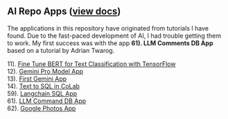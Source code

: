 


## AI Repo Apps ([view docs](https://robinmattern.github.io/AIApps_prod-master/#/))
<!--
### 11. &nbsp; [Fine Tune BERT for Text Classification with TensorFlow](docs/setup/c11_bert-text-classification/README.md)
### 12. &nbsp; [Gemini Pro Model App](docs/setup/c12_gemini-pro-model/Gemini-Pro-Model-Tutorial.md)
### 13. &nbsp; [First Gemini App    ](docs/setup/1c3_first-gemini-app/ai0103_Setup-1st-Google-Gemini-ML-App.md)
### 14. &nbsp; [Text to SQL in CoLab](docs/setup/c14_text-to-sql/LangChain-SerpAPI-App.md)
### 59. &nbsp; [Langchain SQL App   ](docs/setup/c59_Langchain-sql-app/c59_Langchain-sql-app.md)
### 61. &nbsp; [LLM Comments DB App ](client6/c61_llm-comments-db-app/README.md) 
-->
The applications in this repository have originated from tutorials I have found.  Due to the 
fast-paced development of AI, I had trouble getting them to work.  My first success was 
with the app **61). LLM Comments DB App** based on a tutorial by Adrian Twarog.

11). [Fine Tune BERT for Text Classification with TensorFlow](docs/setup/c11_bert-text-classification/README.md)  
12). [Gemini Pro Model App](docs/setup/c12_gemini-pro-model/Gemini-Pro-Model-Tutorial.md)  
13). [First Gemini App    ](docs/setup/1c3_first-gemini-app/ai0103_Setup-1st-Google-Gemini-ML-App.md)  
14). [Text to SQL in CoLab](docs/setup/c14_text-to-sql/LangChain-SerpAPI-App.md)  
59). [Langchain SQL App   ](docs/setup/c59_Langchain-sql-app/c59_Langchain-sql-app.md)  
61). [LLM Command DB App  ](docs/setup/d61_llm-comments-db-app/d61-00_description.md)   
62). [Google Photos App   ](setup/d62_google-photos-app/d62-00_description.md) 
